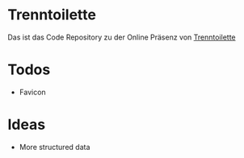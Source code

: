 # Trenntoilette

Das ist das Code Repository zu der Online Präsenz von [Trenntoilette](https://www.trenntoilette.net/)

# Todos

- Favicon

# Ideas

- More structured data
